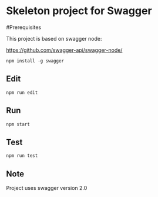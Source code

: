 # Skeleton project for Swagger

#Prerequisites

This project is based on swagger node:

https://github.com/swagger-api/swagger-node/

```
npm install -g swagger
```

## Edit

```
npm run edit
```

## Run

```
npm start
```

## Test

```
npm run test
```


## Note

Project uses swagger version 2.0
